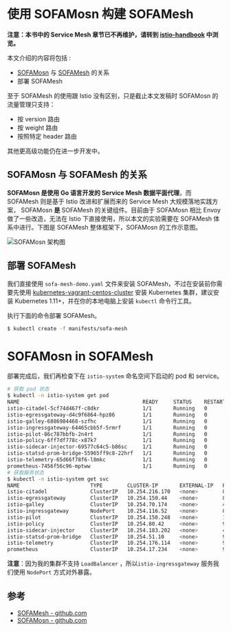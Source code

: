 # 使用 SOFAMosn 构建 SOFAMesh

 **注意：本书中的 Service Mesh 章节已不再维护，请转到 [istio-handbook](https://www.servicemesher.com/istio-handbook) 中浏览。**

本文介绍的内容将包括 : 

- [SOFAMosn](https://github.com/sofastack/sofa-mosn) 与 [SOFAMesh](https://github.com/sofastack/sofa-mesh) 的关系
- 部署 SOFAMesh

至于 SOFAMesh 的使用跟 Istio 没有区别，只是截止本文发稿时 SOFAMosn 的流量管理只支持：

- 按 version 路由
- 按 weight 路由
- 按照特定 header 路由

其他更高级功能仍在进一步开发中。

## SOFAMosn 与 SOFAMesh 的关系

**SOFAMosn 是使用 Go 语言开发的 Service Mesh 数据平面代理**，而 SOFAMesh 则是基于 Istio 改进和扩展而来的 Service Mesh 大规模落地实践方案， SOFAMosn **是** SOFAMesh 的关键组件。目前由于 SOFAMosn 相比 Envoy 做了一些改造，无法在 Istio 下直接使用，所以本文的实验需要在 SOFAMesh 体系中进行。下图是 SOFAMesh 整体框架下，SOFAMosn 的工作示意图。

![SOFAMosn 架构图](../images/006tNbRwly1fwdlx22rv9j31ec184dlr.jpg)

## 部署 SOFAMesh

我们直接使用 `sofa-mesh-demo.yaml` 文件来安装 SOFAMesh，不过在安装前你需要先使用 [kubernetes-vagrant-centos-cluster](https://github.com/rootsongjc/kubernetes-vagrant-centos-cluster) 安装 Kubernetes 集群，建议安装 Kubernetes 1.11+，并在你的本地电脑上安装 `kubectl` 命令行工具。

执行下面的命令部署 SOFAMesh。

```bash
$ kubectl create -f manifests/sofa-mesh
```

# SOFAMosn in SOFAMesh

部署完成后，我们再检查下在 `istio-system` 命名空间下启动的 pod 和 service。

```bash
# 获取 pod 状态
$ kubectl -n istio-system get pod
NAME                                        READY     STATUS    RESTARTS   AGE
istio-citadel-5cf74d467f-c8dkr              1/1       Running   0          1h
istio-egressgateway-d4c9f6864-hpz86         1/1       Running   0          1h
istio-galley-6886984468-szfhc               1/1       Running   0          1h
istio-ingressgateway-64465cbb5f-5rmrf       1/1       Running   0          1h
istio-pilot-86c787bbfb-2n4rt                1/1       Running   0          1h
istio-policy-6ff7df778c-x87k7               1/1       Running   0          1h
istio-sidecar-injector-69577c64c5-b86sc     1/1       Running   0          1h
istio-statsd-prom-bridge-55965ff9c8-22hrf   1/1       Running   0          1h
istio-telemetry-65d66f78f6-l8mkc            1/1       Running   0          1h
prometheus-7456f56c96-mptww                 1/1       Running   0          1h
# 获取服务状态
$ kubectl -n istio-system get svc
NAME                       TYPE        CLUSTER-IP       EXTERNAL-IP   PORT(S)                                                                                                     AGE
istio-citadel              ClusterIP   10.254.216.170   <none>        8060/TCP,9093/TCP                                                                                           1h
istio-egressgateway        ClusterIP   10.254.150.44    <none>        80/TCP,443/TCP                                                                                              1h
istio-galley               ClusterIP   10.254.70.174    <none>        443/TCP,9093/TCP                                                                                            1h
istio-ingressgateway       NodePort    10.254.116.52    <none>        80:31380/TCP,443:31390/TCP,31400:31400/TCP,15011:32270/TCP,8060:30226/TCP,15030:31883/TCP,15031:31955/TCP   1h
istio-pilot                ClusterIP   10.254.150.248   <none>        15010/TCP,15011/TCP,8080/TCP,9093/TCP                                                                       1h
istio-policy               ClusterIP   10.254.80.42     <none>        9091/TCP,15004/TCP,9093/TCP                                                                                 1h
istio-sidecar-injector     ClusterIP   10.254.183.202   <none>        443/TCP                                                                                                     1h
istio-statsd-prom-bridge   ClusterIP   10.254.51.10     <none>        9102/TCP,9125/UDP                                                                                           1h
istio-telemetry            ClusterIP   10.254.176.114   <none>        9091/TCP,15004/TCP,9093/TCP,42422/TCP                                                                       1h
prometheus                 ClusterIP   10.254.17.234    <none>        9090/TCP                                                                                                    1h
```

**注意**：因为我的集群不支持 `LoadBalancer` ，所以`istio-ingressgateway` 服务我们使用 `NodePort` 方式对外暴露。

## 参考

- [SOFAMesh - github.com](https://github.com/sofastack/sofa-mesh)
- [SOFAMosn - github.com](https://github.com/sofastack/sofa-mosn)
